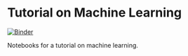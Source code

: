 # Tutorial on Machine Learning

[![Binder](https://mybinder.org/badge_logo.svg)](https://mybinder.org/v2/gh/bricaud/SVMminilecture/HEAD)

Notebooks for a tutorial on machine learning.
